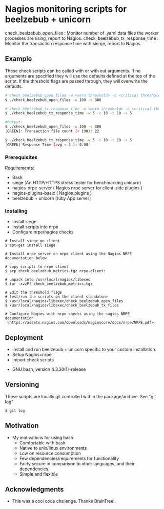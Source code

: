 # Nagios monitoring scripts for beelzebub + unicorn

check_beelzebub_open_files : Monitor number of .yaml data files the worker processes are using, report to Nagios.
check_beelzebub_tx_response_time : Monitor the transaction response time with sierge, report to Nagios.


## Example

These check scripts can be called with or with out arguments. If no arguments are specified they will use the defaults defined at the top of the script. 
If the threshold flags are passed through, they will overwrite the defaults.

```bash
# check_beelzebub_open_files -w <warn threshold> -c <critical threshold> 
$ ./check_beelzebub_open_files -w 100 -c 300 

# check_beelzebub_tx_response_time -w <warn threshold> -c <critical threshold> -t <timeframe in sec> [ -s concurrent sessions ]
$ ./check_beelzebub_tx_response_time -w 5 -c 10 -t 10 -s 5
```
```bash
#Output: 
$ ./check_beelzebub_open_files -w 100 -c 300 
[GREEN]: Transaction file count (< 100): 22

$ ./check_beelzebub_tx_response_time -w 5 -c 10 -t 10 -s 5
[GREEN] Response Time (avg < 5 ): 0.00

```

### Prerequisites

Requirements:
- Bash
- siege (An HTTP/HTTPS stress tester for benchmarking unicorn)
- nagios-nrpe-server ( Nagios nrpe server for client-side plugins )
- nagios-plugins-basic ( Nagios plugins )
- beelzebub + unicorn (ruby App server)

### Installing

- Install siege
- Install scripts into nrpe
- Configure nrpe/nagios checks

```
# Install siege on client
$ apt-get install siege

# Install nrpe server on nrpe client using the Nagios NRPE documentation below

# copy scripts to nrpe client
$ scp check_beelzebub_metrics.tgz nrpe-client:

# unpack into /usr/local/nagios/libexec
$ tar -xvzPf check_beelzebub_metrics.tgz

# Edit the threshold flags
# test/run the scripts on the client standalone
$ /usr/local/nagios/libexec/check_beelzebub_open_files
$ /usr/local/nagios/libexec/check_beelzebub_tx_files

# Configure Nagios with nrpe checks using the nagios NRPE documentation
 <https://assets.nagios.com/downloads/nagioscore/docs/nrpe/NRPE.pdf>
```

## Deployment

- Install and run beelzebub + unicorn specific to your custom installation. 
- Setup Nagios+nrpe
- Import check scripts 

* GNU bash, version 4.3.30(1)-release

## Versioning

These scripts are locally git controlled within the package/archive. See "git log"
``` 
$ git log
```
## Motivation
* My motivations for using bash:
	- Comfortable with bash
	- Native to unix/linux environments
	- Low on resource consumption
	- Few dependencies/requirements for functionality
	- Fairly secure in comparison to other languages, and their dependencies. 
	- Simple and flexible

## Acknowledgments

* This was a cool code challenge. Thanks BrainTree!
